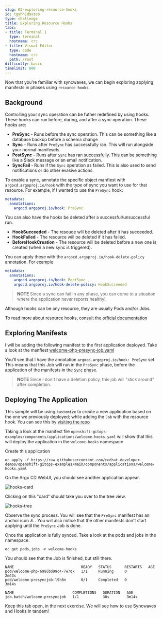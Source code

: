 ```yaml
---
slug: 02-exploring-resource-hooks
id: tgyhn1d9xzob
type: challenge
title: Exploring Resource Hooks
tabs:
- title: Terminal 1
  type: terminal
  hostname: crc
- title: Visual Editor
  type: code
  hostname: crc
  path: /root
difficulty: basic
timelimit: 800
---
```

Now that you're familiar with syncwaves, we can begin exploring applying
manifests in phases using `resource hooks`.

## Background

Controlling your sync operation can be futher redefined by using
hooks. These hooks can run before, during, and after a sync
operation. These hooks are:

* **PreSync** - Runs before the sync operation. This can be something like a database backup before a schema change
* **Sync** - Runs after `PreSync` has successfully ran. This will run alongside your normal manifesets.
* **PostSync** - Runs after `Sync` has ran successfully. This can be something like a Slack message or an email notification.
* **SyncFail** - Runs if the `Sync` operation as failed. This is also used to send notifications or do other evasive actions.

To enable a sync, annotate the specific object manfiest with
`argocd.argoproj.io/hook` with the type of sync you want to use for that
resource. For example, if I wanted to use the `PreSync` hook:

```yaml
metadata:
  annotations:
    argocd.argoproj.io/hook: PreSync
```

You can also have the hooks be deleted after a successful/unsuccessful run.

* **HookSucceeded** - The resouce will be deleted after it has succeeded.
* **HookFailed** - The resource will be deleted if it has failed.
* **BeforeHookCreation** - The resource will be deleted before a new one is created (when a new sync is triggered).

You can apply these with the `argocd.argoproj.io/hook-delete-policy`
annotation. For example

```yaml
metadata:
  annotations:
    argocd.argoproj.io/hook: PostSync
    argocd.argoproj.io/hook-delete-policy: HookSucceeded
```

> **NOTE** Since a sync can fail in any phase, you can come to a situation where the application never reports healthy!

Although hooks can be any resource, they are usually Pods and/or Jobs.

To read more about resource hooks, consult the [official documentation](https://argoproj.github.io/argo-cd/user-guide/resource_hooks)

## Exploring Manifests

I will be adding the following manifest to the first application deployed. Take a look at the manfiest
[welcome-php-presync-job.yaml](https://raw.githubusercontent.com/redhat-developer-demos/openshift-gitops-examples/main/apps/welcome-php/overlays/hooks/welcome-php-presync-job.yaml)

You'll see that I have the annotation `argocd.argoproj.io/hook: PreSync`
set. This means that this Job will run in the `PreSync` phase, before
the application of the manifests in the `Sync` phase.

> **NOTE** Since I don't have a deletion policy, this job will "stick around" after completion.

## Deploying The Application

This sample will be using `kustomize` to create a new application based
on the one we previously deployed; while adding the `Job`
with the resource hook. You can see this by [visiting the repo](https://github.com/redhat-developer-demos/openshift-gitops-examples/tree/main/apps/welcome-php/overlays/hooks)

Taking a look at the manifest file `openshift-gitops-examples/components/applications/welcome-hooks.yaml`
will show that this will deploy the application in the `welcome-hooks`
namespace.

Create this application

```
oc apply -f https://raw.githubusercontent.com/redhat-developer-demos/openshift-gitops-examples/main/components/applications/welcome-hooks.yaml
```

On the Argo CD WebUI, you should see another application appear.

![hooks-card](https://raw.githubusercontent.com/openshift-instruqt/instruqt/master/assets/gitops/hooks-card.png)

Clicking on this "card" should take you over to the tree view.

![hooks-tree](https://raw.githubusercontent.com/openshift-instruqt/instruqt/master/assets/gitops/hooks-tree.png)

Observe the sync process. You will see that the `PreSync` manifest has
an anchor icon ⚓ . You will also notice that the other manifests don't
start applying until the `PreSync` Job is done.

Once the application is fully synced. Take a look at the pods and jobs in
the namespace:

```
oc get pods,jobs -n welcome-hooks
```

You should see that the Job is finished, but still there.

```shell
NAME                               READY   STATUS      RESTARTS   AGE
pod/welcome-php-6986bd99c4-7w7qk   1/1     Running     0          2m43s
pod/welcome-presyncjob-l9h8n       0/1     Completed   0          3m14s

NAME                           COMPLETIONS   DURATION   AGE
job.batch/welcome-presyncjob   1/1           30s        3m14s
```

Keep this tab open, in the next exercise. We will see how to use Syncwaves
and Hooks in tandem!